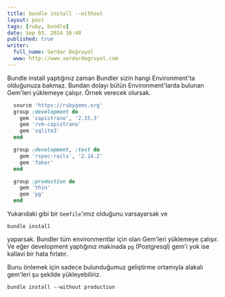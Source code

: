 ```yaml
---
title: bundle install --without
layout: post
tags: [ruby, bundle]
date: Sep 03, 2014 16:48
published: true
writer:
  full_name: Serdar Doğruyol
  www: http://www.serdardogruyol.com
---
```


Bundle install yaptığınız zaman Bundler sizin hangi Environment'ta olduğunuza bakmaz. Bundan dolayı
bütün Environment'larda bulunan Gem'leri yüklemeye çalışır. Örnek verecek olursak.

  ```ruby
    source 'https://rubygems.org'
    group :development do
      gem 'capistrano', '2.15.3'
      gem 'rvm-capistrano'
      gem 'sqlite3'
    end

    group :development, :test do
      gem 'rspec-rails', '2.14.2'
      gem 'faker'
    end

    group :production do
      gem 'thin'
      gem 'pg'
    end
  ```
  
Yukarıdaki gibi bir `Gemfile`'ımız olduğunu varsayarsak ve

    bundle install

yaparsak. Bundler tüm environmentlar için olan Gem'leri yüklemeye çalışır. Ve eğer
development yaptığınız makinada `pg` (Postgresql) gem'i yok ise kallavi bir hata fırlatır.

Bunu önlemek için sadece bulunduğumuz geliştirme ortamıyla alakalı gem'leri şu şekilde
yükleyebiliriz.

    bundle install --without production
